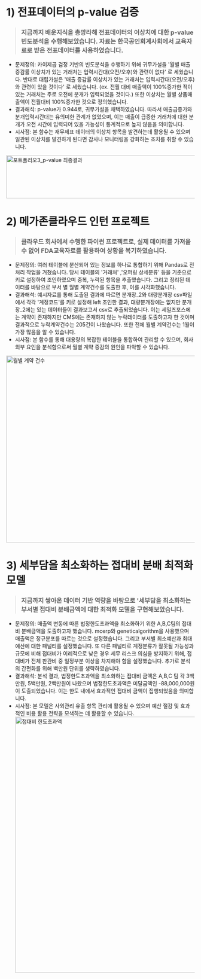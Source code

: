 # 1) 전표데이터의 p-value 검증
> ### 지금까지 배운지식을 총망라해 전표데이터의 이상치에 대한 p-value 빈도분석을 수행해보았습니다. 자료는 한국공인회계사회에서 교육자료로 받은 전표데이터를 사용하였습니다. 
* 문제정의: 카이제곱 검정 기반의 빈도분석을 수행하기 위해 귀무가설을 '월별 매출증감률 이상치가 있는 거래처는 입력시간대(오전/오후)와 관련이 없다' 로 세웠습니다. 반대로 대립가설은 '매출 증감률 이상치가 있는 거래처는 입력시간대(오전/오후)와 관련이 있을 것이다' 로 세웠습니다. (ex. 전월 대비 매출액이 100%증가한 적이 있는 거래처는 주로 오전에 분개가 입력되었을 것이다.) 또한 이상치는 월별 상품매출액이 전월대비 100%증가한 것으로 정의했습니다. 
* 결과해석: p-value가 0.944로, 귀무가설을 채택하였습니다. 따라서 매출급증가와 분개입력시간대는 유의미한 관계가 없었으며, 이는 매출이 급증한 거래처에 대한 분개가 오전 시간에 입력되어 있을 가능성이 통계적으로 높지 않음을 의미합니다. 
* 시사점: 본 함수는 재무제표 데이터의 이상치 항목을 발견하는데 활용될 수 있으며 일관된 이상치를 발견하게 된다면 감사나 모니터링을 강화하는 조치를 취할 수 있습니다.  
<img width="784" height="115" alt="포트폴리오3_p-value 최종결과" src="https://github.com/user-attachments/assets/d6d69b71-8d44-4f1c-a392-27b9570728bc" />



# 2) 메가존클라우드 인턴 프로젝트
> ### 클라우드 회사에서 수행한 파이썬 프로젝트로, 실제 데이터를 가져올 수 없어 FDA교육자료를 활용하여 상황을 복기하였습니다. 
* 문제정의: 여러 테이블에 분산되어 있는 정보를 하나로 통합하기 위해 Pandas로 전처리 작업을 거쳤습니다. 당시 테이블의 '거래처' ,'오퍼링 상세분류' 등을 기준으로 키로 설정하여 조인하였으며 중복, 누락된 항목을 추출했습니다. 그리고 정리된 데이터를 바탕으로 부서 별 월별 계약건수를 도출한 후, 이를 시각화했습니다.
* 결과해석: 예시자료를 통해 도출된 결과에 따르면 분개장_2와 대량분개장 csv파일에서 각각 '계정코드'를 키로 설정해 left 조인한 결과, 대량분개장에는 없지만 분개장_2에는 있는 데이터들이 결과보고서 csv로 추출되었습니다. 이는 세일즈포스에는 계약이 존재하지만 CMS에는 존재하지 않는 누락데이터를 도출하고자 한 것이며 결과적으로 누락계약건수는 205건이 나왔습니다. 또한 전체 월별 계약건수는 1월이 가장 많음을 알 수 있습니다.
* 시사점: 본 함수를 통해 대용량의 복잡한 테이블을 통합하여 관리할 수 있으며, 회사 외부 요인을 분석함으로써 월별 계약 증감의 원인을 파악할 수 있습니다. 
<img width="900" height="500" alt="월별 계약 건수" src="https://github.com/user-attachments/assets/92d514d5-9d43-466a-8f76-e1cc80bf450a" />



# 3) 세부담을 최소화하는 접대비 분배 최적화 모델
> ### 지금까지 쌓아온 데이터 기반 역량을 바탕으로 '세부담을 최소화하는 부서별 접대비 분배금액에 대한 최적화 모델을 구현해보았습니다. 
* 문제정의: 매출액 변동에 따른 법정한도초과액을 최소화하기 위한 A,B,C팀의 접대비 분배금액을 도출하고자 했습니다. mcerp와 geneticalgorithm을 사용했으며 매출액은 정규분포를 따르는 것으로 설정했습니다. 그리고 부서별 최소예산과 최대예산에 대한 패널티를 설정했습니다. 또 다른 패널티로 계정분류가 잘못될 가능성과 규모에 비해 접대비가 이례적으로 낮은 경우 세무 리스크 의심을 방지하기 위해, 접대비가 전체 판관비 중 일정부분 이상을 차지해야 함을 설정했습니다. 추가로 분석의 간편화를 위해 백만원 단위를 생략하였습니다.
* 결과해석: 분석 결과, 법정한도초과액을 최소화하는 접대비 금액은 A,B,C 팀 각 3백만원, 5백만원, 2백만원이 나왔으며 법정한도초과액은 미달금액인 -88,000,000원이 도출되었습니다. 이는 한도 내에서 효과적인 접대비 금액이 집행되었음을 의미합니다. 
* 시사점: 본 모델은 사외관리 유출 항목 관리에 활용될 수 있으며 예산 절감 및 효과적인 비용 활용 전략을 모색하는 데 활용할 수 있습니다. 
  <img width="786" height="685" alt="접대비 한도초과액" src="https://github.com/user-attachments/assets/9287f6d4-d440-4448-9226-ed3eeee7f174" />



